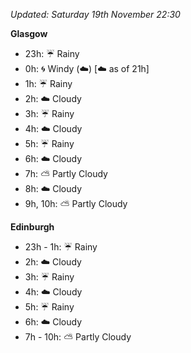 *Updated: Saturday 19th November 22:30*

**Glasgow**

* 23h: :umbrella: Rainy
* 0h: :cyclone: Windy (:cloud:) [:cloud: as of 21h]
* 1h: :umbrella: Rainy
* 2h: :cloud: Cloudy
* 3h: :umbrella: Rainy
* 4h: :cloud: Cloudy
* 5h: :umbrella: Rainy
* 6h: :cloud: Cloudy
* 7h: :partly_sunny: Partly Cloudy
* 8h: :cloud: Cloudy
* 9h, 10h: :partly_sunny: Partly Cloudy

**Edinburgh**

* 23h - 1h: :umbrella: Rainy
* 2h: :cloud: Cloudy
* 3h: :umbrella: Rainy
* 4h: :cloud: Cloudy
* 5h: :umbrella: Rainy
* 6h: :cloud: Cloudy
* 7h - 10h: :partly_sunny: Partly Cloudy
